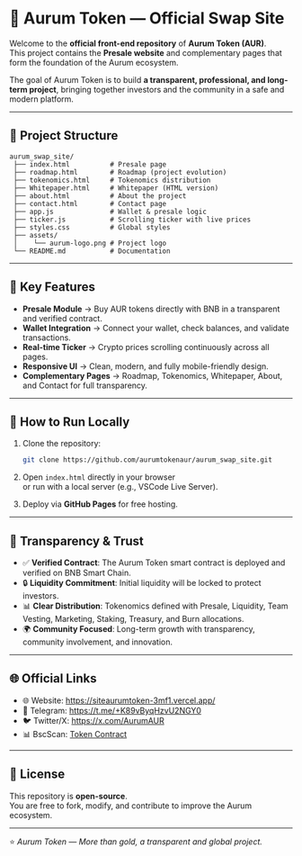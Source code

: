 # 🌟 Aurum Token — Official Swap Site

Welcome to the **official front-end repository** of **Aurum Token (AUR)**.  
This project contains the **Presale website** and complementary pages that form the foundation of the Aurum ecosystem.

The goal of Aurum Token is to build **a transparent, professional, and long-term project**, bringing together investors and the community in a safe and modern platform.

---

## 📂 Project Structure

```
aurum_swap_site/
 ├── index.html          # Presale page
 ├── roadmap.html        # Roadmap (project evolution)
 ├── tokenomics.html     # Tokenomics distribution
 ├── Whitepaper.html     # Whitepaper (HTML version)
 ├── about.html          # About the project
 ├── contact.html        # Contact page
 ├── app.js              # Wallet & presale logic
 ├── ticker.js           # Scrolling ticker with live prices
 ├── styles.css          # Global styles
 ├── assets/
 │    └── aurum-logo.png # Project logo
 └── README.md           # Documentation
```

---

## 🚀 Key Features

- **Presale Module** → Buy AUR tokens directly with BNB in a transparent and verified contract.  
- **Wallet Integration** → Connect your wallet, check balances, and validate transactions.  
- **Real-time Ticker** → Crypto prices scrolling continuously across all pages.  
- **Responsive UI** → Clean, modern, and fully mobile-friendly design.  
- **Complementary Pages** → Roadmap, Tokenomics, Whitepaper, About, and Contact for full transparency.  

---

## 🔧 How to Run Locally

1. Clone the repository:
   ```bash
   git clone https://github.com/aurumtokenaur/aurum_swap_site.git
   ```
2. Open `index.html` directly in your browser  
   or run with a local server (e.g., VSCode Live Server).  

3. Deploy via **GitHub Pages** for free hosting.

---

## 📜 Transparency & Trust

- ✅ **Verified Contract**: The Aurum Token smart contract is deployed and verified on BNB Smart Chain.  
- 🔒 **Liquidity Commitment**: Initial liquidity will be locked to protect investors.  
- 📊 **Clear Distribution**: Tokenomics defined with Presale, Liquidity, Team Vesting, Marketing, Staking, Treasury, and Burn allocations.  
- 🌍 **Community Focused**: Long-term growth with transparency, community involvement, and innovation.  

---

## 🌐 Official Links

- 🌐 Website: https://siteaurumtoken-3mf1.vercel.app/  
- 💬 Telegram: https://t.me/+K89vByqHzvU2NGY0  
- 🐦 Twitter/X: https://x.com/AurumAUR  
- 📊 BscScan: [Token Contract](https://bscscan.com/token/0xad8e960ae1d06b5ab4b49a872649e90af040f91d)  

---

## 📜 License

This repository is **open-source**.  
You are free to fork, modify, and contribute to improve the Aurum ecosystem.  

---

⭐ *Aurum Token — More than gold, a transparent and global project.*

